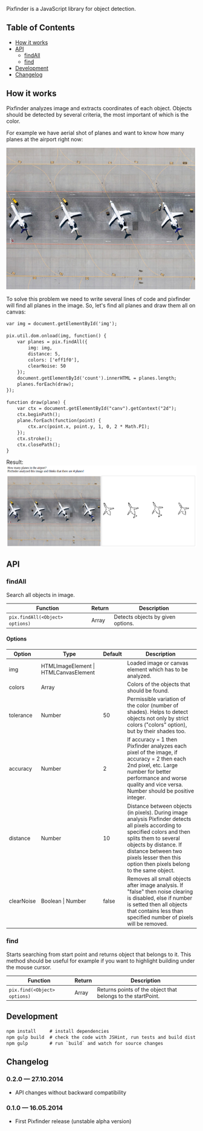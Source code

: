 Pixfinder is a JavaScript library for object detection.

## Table of Contents

- [How it works](#how-it-works)
- [API](#api)
    - [findAll](#findall)
    - [find](#find)
- [Development](#development)
- [Changelog](#changelog)

## How it works

Pixfinder analyzes image and extracts coordinates of each object. Objects should be detected by several criteria, the most important of which is the color.

For example we have aerial shot of planes and want to know how many planes at the airport right now:

<img src="https://raw.githubusercontent.com/AndreyGeonya/pixfinder/bfs/readme-imgs/planes.jpg" />

To solve this problem we need to write several lines of code and pixfinder will find all planes in the image. So, let's find all planes and draw them all on canvas:

    var img = document.getElementById('img');

    pix.util.dom.onload(img, function() {
        var planes = pix.findAll({
            img: img,
            distance: 5,
            colors: ['eff1f0'],
            clearNoise: 50
        });
        document.getElementById('count').innerHTML = planes.length;
        planes.forEach(draw);
    });

    function draw(plane) {
        var ctx = document.getElementById("canv").getContext("2d");
        ctx.beginPath();
        plane.forEach(function(point) {
            ctx.arc(point.x, point.y, 1, 0, 2 * Math.PI);
        });
        ctx.stroke();
        ctx.closePath();
    }

Result:
<img src="https://raw.githubusercontent.com/AndreyGeonya/pixfinder/bfs/readme-imgs/planes-result.png" />

## API

### findAll

Search all objects in image.

<table>
    <thead>
        <tr>
            <th>Function</th>
            <th>Return</th>
            <th>Description</th>
        </tr>
    </thead>
    <tbody>
        <tr>
            <td>
                <code>pix.findAll(&lt;Object&gt; options)</code>
            </td>
            <td>
                Array
            </td>
            <td>
                Detects objects by given options.
            </td>
        </tr>
    </tbody>
</table>

#### Options

<table>
    <thead>
        <tr>
            <th>Option</th>
            <th>Type</th>
            <th>Default</th>
            <th>Description</th>
        </tr>
    </thead>
    <tbody>
        <tr>
            <td>img</td>
            <td>HTMLImageElement | HTMLCanvasElement</td>
            <td></td>
            <td>Loaded image or canvas element which has to be analyzed.</td>
        </tr>
        <tr>
            <td>colors</td>
            <td>Array</td>
            <td></td>
            <td>Colors of the objects that should be found.</td>
        </tr>
        <tr>
            <td>tolerance</td>
            <td>Number</td>
            <td>50</td>
            <td>Permissible variation of the color (number of shades). Helps to detect objects not only by strict colors ("colors" option), but by their shades too.</td>
        </tr>
        <tr>
            <td>accuracy</td>
            <td>Number</td>
            <td>2</td>
            <td>If accuracy = 1 then Pixfinder analyzes each pixel of the image, if accuracy = 2 then each 2nd pixel, etc. Large number for better performance and worse quality and vice versa. Number should be positive integer.</td>
        </tr>
        <tr>
            <td>distance</td>
            <td>Number</td>
            <td>10</td>
            <td>Distance between objects (in pixels). During image analysis Pixfinder detects all pixels according to specified colors and then splits them to several objects by distance. If distance between two pixels lesser then this option then pixels belong to the same object.</td>
        </tr>
        <tr>
            <td>clearNoise</td>
            <td>Boolean | Number</td>
            <td>false</td>
            <td>Removes all small objects after image analysis. If "false" then noise clearing is disabled, else if number is setted then all objects that contains less than specified number of pixels will be removed.</td>
        </tr>       
    </tbody>
</table>

### find

Starts searching from start point and returns object that belongs to it. This method should be useful for example if you want to highlight building under the mouse cursor.

<table>
    <thead>
        <tr>
            <th>Function</th>
            <th>Return</th>
            <th>Description</th>
        </tr>
    </thead>
    <tbody>
        <tr>
            <td>
                <code>pix.find(&lt;Object&gt; options)</code>
            </td>
            <td>
                Array
            </td>
            <td>
                Returns points of the object that belongs to the startPoint.
            </td>
        </tr>
    </tbody>
</table>

## Development

    npm install     # install dependencies
    npm gulp build  # check the code with JSHint, run tests and build dist
    npm gulp        # run `build` and watch for source changes

## Changelog

### 0.2.0 &mdash; 27.10.2014
* API changes without backward compatibility

### 0.1.0 &mdash; 16.05.2014

* First Pixfinder release (unstable alpha version)